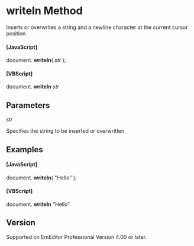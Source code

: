 # writeln Method

Inserts or overwrites a string and a newline character at the current cursor position.

#### \[JavaScript\]

document. **writeln**( _str_ );

#### \[VBScript\]

document. **writeln** _str_

## Parameters

_str_

Specifies the string to be inserted or overwritten.

## Examples

#### \[JavaScript\]

document. **writeln**( "Hello" );

#### \[VBScript\]

document. **writeln** "Hello"

## Version

Supported on EmEditor Professional Version 4.00 or later.